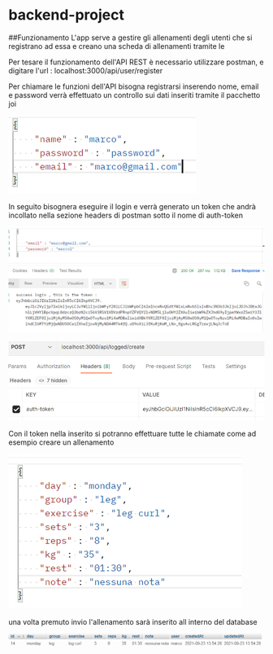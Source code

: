 # backend-project

##Funzionamento 
L'app serve a gestire gli allenamenti degli utenti che si registrano ad essa e creano una scheda di allenamenti tramite le 

Per tesare il funzionamento dell'API REST è necessario utilizzare postman, e digitare l'url : localhost:3000/api/user/register

Per chiamare le funzioni dell'API bisogna registrarsi inserendo nome, email e password verrà effettuato un controllo sui dati inseriti tramite il pacchetto joi

![Scheme](https://github.com/azmi27-12/backend-project/blob/master/screenshoot/register.PNG)

In seguito bisognera eseguire il login e verrà generato un token che andrà incollato nella sezione headers di postman sotto il nome di auth-token

![Scheme](https://github.com/azmi27-12/backend-project/blob/master/screenshoot/login.PNG)

![Scheme](https://github.com/azmi27-12/backend-project/blob/master/screenshoot/jwt.PNG)

Con il token nella inserito si potranno effettuare tutte le chiamate come ad esempio creare un allenamento

![Scheme](https://github.com/azmi27-12/backend-project/blob/master/screenshoot/create.PNG)

una volta premuto invio l'allenamento sarà inserito all interno del database

![Scheme](https://github.com/azmi27-12/backend-project/blob/master/screenshoot/database.PNG)




